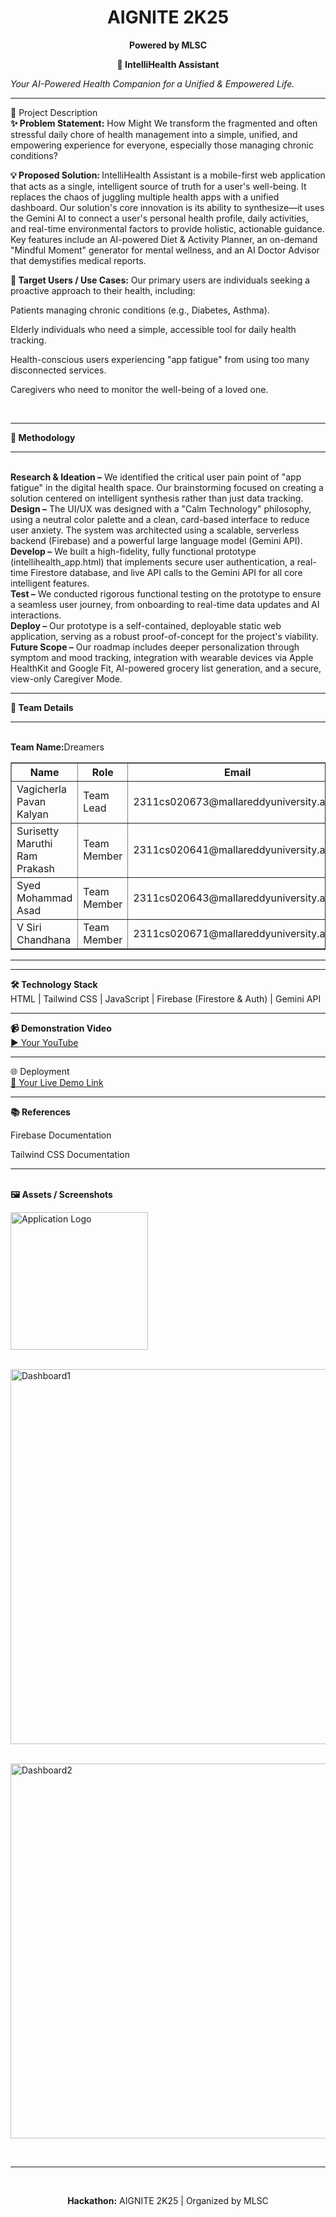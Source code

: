 <!-- AIGNITE Banner (centered) -->

<div align="center">
<h1> AIGNITE 2K25</h1>
<p><strong>Powered by MLSC</strong></p>
</div>

<p align="center">
<strong>🚀 IntelliHealth Assistant</strong>




<em>Your AI-Powered Health Companion for a Unified & Empowered Life.</em>
</p>
<hr>
📖 Project Description
<br>
<b>✨ Problem Statement:</b> How Might We transform the fragmented and often stressful daily chore of health management into a simple, unified, and empowering experience for everyone, especially those managing chronic conditions?<br>

<b>💡 Proposed Solution: </b>IntelliHealth Assistant is a mobile-first web application that acts as a single, intelligent source of truth for a user's well-being. It replaces the chaos of juggling multiple health apps with a unified dashboard. Our solution's core innovation is its ability to synthesize—it uses the Gemini AI to connect a user's personal health profile, daily activities, and real-time environmental factors to provide holistic, actionable guidance. Key features include an AI-powered Diet & Activity Planner, an on-demand "Mindful Moment" generator for mental wellness, and an AI Doctor Advisor that demystifies medical reports.
<br>

<b>🎯 Target Users / Use Cases:</b> Our primary users are individuals seeking a proactive approach to their health, including:

Patients managing chronic conditions (e.g., Diabetes, Asthma).

Elderly individuals who need a simple, accessible tool for daily health tracking.

Health-conscious users experiencing "app fatigue" from using too many disconnected services.

Caregivers who need to monitor the well-being of a loved one.

<br>
<hr>
<b>🔬 Methodology</b>
<hr>
<br>
<b>Research & Ideation –</b> We identified the critical user pain point of "app fatigue" in the digital health space. Our brainstorming focused on creating a solution centered on intelligent synthesis rather than just data tracking.
<br>
<b>Design –</b> The UI/UX was designed with a "Calm Technology" philosophy, using a neutral color palette and a clean, card-based interface to reduce user anxiety. The system was architected using a scalable, serverless backend (Firebase) and a powerful large language model (Gemini API).
<br>
<b>Develop –</b> We built a high-fidelity, fully functional prototype (intellihealth_app.html) that implements secure user authentication, a real-time Firestore database, and live API calls to the Gemini API for all core intelligent features.
<br>
<b>Test –</b> We conducted rigorous functional testing on the prototype to ensure a seamless user journey, from onboarding to real-time data updates and AI interactions.
<br>
<b>Deploy –</b> Our prototype is a self-contained, deployable static web application, serving as a robust proof-of-concept for the project's viability.
<br>
<b>Future Scope –</b> Our roadmap includes deeper personalization through symptom and mood tracking, integration with wearable devices via Apple HealthKit and Google Fit, AI-powered grocery list generation, and a secure, view-only Caregiver Mode.
<br>
<hr>
<b>👥 Team Details</b>
<hr>
<br>
<b>Team Name:</b>Dreamers<br>

<table border="1" cellpadding="8" cellspacing="0">
  <thead>
    <tr>
      <th>Name</th>
      <th>Role</th>
      <th>Email</th>
    </tr>
  </thead>
  <tbody>
    <tr>
      <td>Vagicherla Pavan Kalyan</td>
      <td>Team Lead</td>
      <td>2311cs020673@mallareddyuniversity.ac.in</td>
    </tr>
    <tr>
      <td>Surisetty Maruthi Ram Prakash</td>
      <td>Team Member</td>
      <td>2311cs020641@mallareddyuniversity.ac.in</td>
    </tr>
    <tr>
      <td>Syed Mohammad Asad</td>
      <td>Team Member</td>
      <td>2311cs020643@mallareddyuniversity.ac.in</td>
    </tr>
    <tr>
      <td>V Siri Chandhana</td>
      <td>Team Member</td>
      <td>2311cs020671@mallareddyuniversity.ac.in</td>
    </tr>
  </tbody>
</table>
<hr>

<hr>
<b>🛠️ Technology Stack</b><br>
HTML | Tailwind CSS | JavaScript | Firebase (Firestore & Auth) | Gemini API
<hr>
<b>📹 Demonstration Video</b><br>
<a href="https://youtu.be/J7wbnatRgGQ?si=iaLr7IhSzowYQxDh">
▶️ Your YouTube </a>
<hr>
🌐 Deployment<br>
<a href="https://aignite-red.vercel.app/">
🔗 Your Live Demo Link</a>
<hr>
<b>📚 References</b><br>

Firebase Documentation

Tailwind CSS Documentation
<hr>
<br>
<b>🖼️ Assets / Screenshots</b>
<p align="center">





<!-- Login Page -->
  <img src="https://drive.google.com/file/d/1_mH5op23iJfTVVFQoNwSApRJvp1PDP7I/view?usp=drive_link" alt="Application Logo" width="220" ><br><br>

  <!-- Dashboard 1 -->
  <img src="https://drive.google.com/uc?id=1TGoqFLc6imQf5mPYGr-83rCeT_5BweJH" alt="Dashboard1" width="600"><br><br>

  <!-- Dashboard 2 -->
  <img src="https://drive.google.com/uc?id=1rTa0asd1Jko1NxW0lLHImCS39rQBzl52" alt="Dashboard2" width="600">
</body>
</p>
<br>
<hr/>
<br>
<p align="center">
<b>Hackathon:</b> AIGNITE 2K25 | Organized by MLSC
</p>
